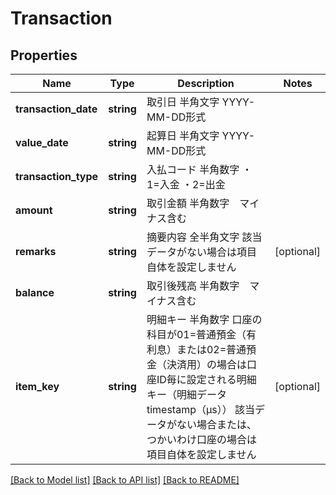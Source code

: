# Transaction

## Properties
Name | Type | Description | Notes
------------ | ------------- | ------------- | -------------
**transaction_date** | **string** | 取引日 半角文字 YYYY-MM-DD形式 | 
**value_date** | **string** | 起算日 半角文字 YYYY-MM-DD形式 | 
**transaction_type** | **string** | 入払コード 半角数字 ・1&#x3D;入金 ・2&#x3D;出金 | 
**amount** | **string** | 取引金額 半角数字　マイナス含む | 
**remarks** | **string** | 摘要内容 全半角文字 該当データがない場合は項目自体を設定しません | [optional] 
**balance** | **string** | 取引後残高 半角数字　マイナス含む | 
**item_key** | **string** | 明細キー 半角数字 口座の科目が01&#x3D;普通預金（有利息）または02&#x3D;普通預金（決済用）の場合は口座ID毎に設定される明細キー（明細データtimestamp（μs）） 該当データがない場合または、つかいわけ口座の場合は項目自体を設定しません | [optional] 

[[Back to Model list]](../README.md#documentation-for-models) [[Back to API list]](../README.md#documentation-for-api-endpoints) [[Back to README]](../README.md)


